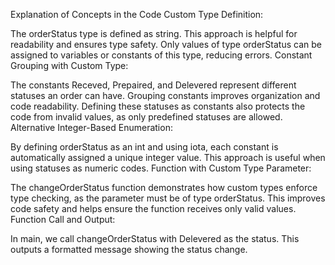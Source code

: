 Explanation of Concepts in the Code
Custom Type Definition:

The orderStatus type is defined as string. This approach is helpful for readability and ensures type safety. Only values of type orderStatus can be assigned to variables or constants of this type, reducing errors.
Constant Grouping with Custom Type:

The constants Receved, Prepaired, and Delevered represent different statuses an order can have. Grouping constants improves organization and code readability.
Defining these statuses as constants also protects the code from invalid values, as only predefined statuses are allowed.
Alternative Integer-Based Enumeration:

By defining orderStatus as an int and using iota, each constant is automatically assigned a unique integer value. This approach is useful when using statuses as numeric codes.
Function with Custom Type Parameter:

The changeOrderStatus function demonstrates how custom types enforce type checking, as the parameter must be of type orderStatus. This improves code safety and helps ensure the function receives only valid values.
Function Call and Output:

In main, we call changeOrderStatus with Delevered as the status. This outputs a formatted message showing the status change.